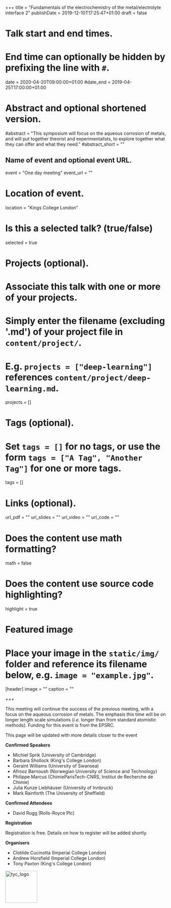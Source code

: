 +++
title = "Fundamentals of the electrochemistry of the metal/electrolyte interface 2"
publishDate = 2019-12-10T17:25:47+01:00
draft = false

# Talk start and end times.
#   End time can optionally be hidden by prefixing the line with `#`.
date = 2020-04-20T09:00:00+01:00
#date_end = 2019-04-25T17:00:00+01:00

# Abstract and optional shortened version.
#abstract = "This symposium will focus on the aqueous corrosion of metals, and will put together theorist and experimentalists, to explore together what they can offer and what they need."
#abstract_short = ""

## Name of event and optional event URL.
event = "One day meeting"
event_url = ""



# Location of event.
location = "Kings College London"

# Is this a selected talk? (true/false)
selected = true

# Projects (optional).
#   Associate this talk with one or more of your projects.
#   Simply enter the filename (excluding '.md') of your project file in `content/project/`.
#   E.g. `projects = ["deep-learning"]` references `content/project/deep-learning.md`.
projects = []

# Tags (optional).
#   Set `tags = []` for no tags, or use the form `tags = ["A Tag", "Another Tag"]` for one or more tags.
tags = []

# Links (optional).
url_pdf = ""
url_slides = ""
url_video = ""
url_code = ""

# Does the content use math formatting?
math = false

# Does the content use source code highlighting?
highlight = true

# Featured image
# Place your image in the `static/img/` folder and reference its filename below, e.g. `image = "example.jpg"`.
[header]
image = ""
caption = ""

+++

This meeting will continue the success of the previous meeting, with a focus on the aqueous corrosion of metals. The emphasis this time will be on longer length scale simulations (*i.e.* longer than from standard atomistic methods). Funding for this event is from the EPSRC.

This page will be updated with more details closer to the event

**Confirmed Speakers**

*   Michiel Sprik (University of Cambridge)
*   Barbara Shollock (King's College London)
*   Geraint Williams (University of Swansea)
*   Afrooz Barnoush (Norwegian University of Science and Technology)
*   Philippe Marcus (ChimieParisTech-CNRS, Institut de Recherche de Chimie)
*   Julia Kunze Liebhäuser (University of Innbruck)
*   Mark Rainforth (The University of Sheffield) 

**Confirmed Attendees**

*    David Rugg (Rolls-Royce Plc)

**Registration**

Registration is free. Details on how to register will be added shortly.

**Organisers**

*    Clotilde Cucinotta (Imperial College London)
*    Andrew Horsfield (Imperial College London)
*    Tony Paxton (King's College London)


<img src="/img/TYC-black-on-white-orig.jpg" alt="tyc_logo" width="100"/>

